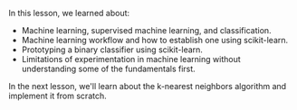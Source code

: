 In this lesson, we learned about:

- Machine learning, supervised machine learning, and classification.
- Machine learning workflow and how to establish one using scikit-learn.
- Prototyping a binary classifier using scikit-learn.
- Limitations of experimentation in machine learning without understanding some of the fundamentals first.

In the next lesson, we'll learn about the k-nearest neighbors algorithm and implement it from scratch.